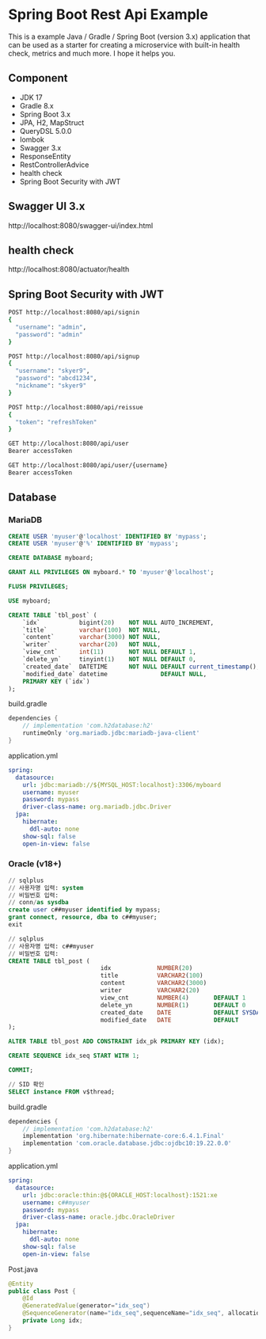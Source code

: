 # Spring Boot Rest Api Example

This is a example Java / Gradle / Spring Boot (version 3.x) application that can be used as a starter for creating a microservice with built-in health check, metrics and much more. I hope it helps you.

## Component

- JDK 17
- Gradle 8.x
- Spring Boot 3.x
- JPA, H2, MapStruct
- QueryDSL 5.0.0
- lombok
- Swagger 3.x
- ResponseEntity
- RestControllerAdvice
- health check
- Spring Boot Security with JWT

## Swagger UI 3.x

http://localhost:8080/swagger-ui/index.html

## health check

http://localhost:8080/actuator/health

## Spring Boot Security with JWT

```bash
POST http://localhost:8080/api/signin
{
  "username": "admin",
  "password": "admin"
}

POST http://localhost:8080/api/signup
{
  "username": "skyer9",
  "password": "abcd1234",
  "nickname": "skyer9"
}

POST http://localhost:8080/api/reissue
{
  "token": "refreshToken"
}

GET http://localhost:8080/api/user
Bearer accessToken

GET http://localhost:8080/api/user/{username}
Bearer accessToken
```

## Database

### MariaDB

```sql
CREATE USER 'myuser'@'localhost' IDENTIFIED BY 'mypass';
CREATE USER 'myuser'@'%' IDENTIFIED BY 'mypass';

CREATE DATABASE myboard;

GRANT ALL PRIVILEGES ON myboard.* TO 'myuser'@'localhost';

FLUSH PRIVILEGES;

USE myboard;

CREATE TABLE `tbl_post` (
    `idx`           bigint(20)    NOT NULL AUTO_INCREMENT,
    `title`         varchar(100)  NOT NULL,
    `content`       varchar(3000) NOT NULL,
    `writer`        varchar(20)   NOT NULL,
    `view_cnt`      int(11)       NOT NULL DEFAULT 1,
    `delete_yn`     tinyint(1)    NOT NULL DEFAULT 0,
    `created_date`  DATETIME      NOT NULL DEFAULT current_timestamp(),
    `modified_date` datetime               DEFAULT NULL,
    PRIMARY KEY (`idx`)
);
```

build.gradle
```groovy
dependencies {
    // implementation 'com.h2database:h2'
    runtimeOnly 'org.mariadb.jdbc:mariadb-java-client'
}
```

application.yml
```yaml
spring:
  datasource:
    url: jdbc:mariadb://${MYSQL_HOST:localhost}:3306/myboard
    username: myuser
    password: mypass
    driver-class-name: org.mariadb.jdbc.Driver
  jpa:
    hibernate:
      ddl-auto: none
    show-sql: false
    open-in-view: false
```

### Oracle (v18+)

```sql
// sqlplus
// 사용자명 입력: system
// 비밀번호 입력:
// conn/as sysdba
create user c##myuser identified by mypass;
grant connect, resource, dba to c##myuser;
exit
```

```sql
// sqlplus
// 사용자명 입력: c##myuser
// 비밀번호 입력:
CREATE TABLE tbl_post (
                          idx             NUMBER(20)                          NOT NULL,
                          title           VARCHAR2(100)                       NOT NULL,
                          content         VARCHAR2(3000)                      NOT NULL,
                          writer          VARCHAR2(20)                        NOT NULL,
                          view_cnt        NUMBER(4)       DEFAULT 1           NOT NULL,
                          delete_yn       NUMBER(1)       DEFAULT 0           NOT NULL,
                          created_date    DATE            DEFAULT SYSDATE     NOT NULL,
                          modified_date   DATE            DEFAULT             NULL
);

ALTER TABLE tbl_post ADD CONSTRAINT idx_pk PRIMARY KEY (idx);

CREATE SEQUENCE idx_seq START WITH 1;

COMMIT;

// SID 확인
SELECT instance FROM v$thread;
```

build.gradle
```groovy
dependencies {
    // implementation 'com.h2database:h2'
    implementation 'org.hibernate:hibernate-core:6.4.1.Final'
    implementation 'com.oracle.database.jdbc:ojdbc10:19.22.0.0'
}
```

application.yml
```yaml
spring:
  datasource:
    url: jdbc:oracle:thin:@${ORACLE_HOST:localhost}:1521:xe
    username: c##myuser
    password: mypass
    driver-class-name: oracle.jdbc.OracleDriver
  jpa:
    hibernate:
      ddl-auto: none
    show-sql: false
    open-in-view: false
```

Post.java
```java
@Entity
public class Post {
    @Id
    @GeneratedValue(generator="idx_seq")
    @SequenceGenerator(name="idx_seq",sequenceName="idx_seq", allocationSize=1)
    private Long idx;
}
```